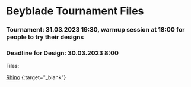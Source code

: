 # Beyblade Tournament Files

### Tournament: 31.03.2023 19:30, warmup session at 18:00 for people to try their designs
### Deadline for Design: 30.03.2023 8:00

Files: 

[Rhino](https://github.com/p-jeff/beyFiles/raw/main/BurstLayer.3dm) {:target="_blank"}
